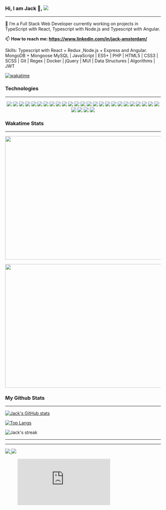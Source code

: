 <body>

  
### Hi, I am Jack  👋,  <a href="https://www.linkedin.com/in/jack-amsterdam/" target="_blank">    <img src="https://img.shields.io/badge/linkedin-%230077B5.svg?&style=for-the-badge&logo=linkedin&logoColor=white" />
  </a>

 - - - -

🔭 I’m a Full Stack Web Developer currently working on projects in TypeScript with React, Typescript with Node.js and Typescript with Angular.  

📫 **How to reach me: https://www.linkedin.com/in/jack-amsterdam/** 
 
Skills: 
Typescript with React + Redux ,Node.js + Express and Angular. MongoDB + Mongoose MySQL | JavaScript | ES5+ | PHP | HTML5 | CSS3 | SCSS | Git | Regex | Docker | jQuery | MUI | Data Structures | Algorithms | JWT

<!--   [![Readme Card](https://github-readme-stats.vercel.app/api/pin/?username=jackamsterdam&repo=Followers-React-Node-mysql-Project)](https://github.com/jackamsterdam/github-readme-stats) -->
  
[![wakatime](https://wakatime.com/badge/user/a78fee14-66a3-4481-8db3-b8983c271faf.svg)](https://wakatime.com/@a78fee14-66a3-4481-8db3-b8983c271faf)
 
 ### Technologies
- - - -
 <p align="center">
  <img src="https://img.shields.io/badge/TypeScript-35495E?style=for-the-badge&logo=TypeScript&logoColor=4FC08D" />
  <img src="https://img.shields.io/badge/React-20232A?style=for-the-badge&logo=react&logoColor=61DAFB" />
  <img src="https://img.shields.io/badge/Angular-000000?style=for-the-badge&logo=angular&logoColor=white" />
  <img src="https://img.shields.io/badge/Node.js-38B2AC?style=for-the-badge&logo=Node.js&logoColor=white" />
  <img src="https://img.shields.io/badge/Redux-8BC0D0?style=for-the-badge&logo=redux&logoColor=black" />
  <img src="https://img.shields.io/badge/Express-21759B?style=for-the-badge&logo=express&logoColor=white" />
  <img src="https://img.shields.io/badge/MongoDB-21759B?style=for-the-badge&logo=MongoDB&logoColor=white" />
  <img src="https://img.shields.io/badge/Mongoose-FF2D20?style=for-the-badge&logo=mongoose&logoColor=white" />
  <img src="https://img.shields.io/badge/Docker-232F3E?style=for-the-badge&logo=docker&logoColor=white" />
  <img src="https://img.shields.io/badge/MySQL-00C7B7?style=for-the-badge&logo=MySQL&logoColor=white" />
  <img src="https://img.shields.io/badge/JavaScript-323330?style=for-the-badge&logo=javascript&logoColor=F7DF1E" />
  <img src="https://img.shields.io/badge/HTML5-E34F26?style=for-the-badge&logo=html5&logoColor=white" />
  <img src="https://img.shields.io/badge/CSS3-1572B6?style=for-the-badge&logo=css3&logoColor=white" />
  <img src="https://img.shields.io/badge/Sass-CC6699?style=for-the-badge&logo=sass&logoColor=white" />
  <img src="https://img.shields.io/badge/Bootstrap-563D7C?style=for-the-badge&logo=bootstrap&logoColor=white" />
  <img src="https://img.shields.io/badge/Angular-Material-777BB4?style=for-the-badge&logo=Angular-Material&logoColor=white" />
  <img src="https://img.shields.io/badge/Material-ui-00000F?style=for-the-badge&logo=material-ui&logoColor=white" />
  <img src="https://img.shields.io/badge/jwt-0769AD?style=for-the-badge&logo=jwt&logoColor=white" />
  <img src="https://img.shields.io/badge/jQuery-0769AD?style=for-the-badge&logo=jquery&logoColor=white" />
  <img src="https://img.shields.io/badge/PHP-777BB4?style=for-the-badge&logo=php&logoColor=white" />
  <img src="https://img.shields.io/badge/Git-E34F26?style=for-the-badge&logo=git&logoColor=white" />
  <img src="https://img.shields.io/badge/json-5E5C5C?style=for-the-badge&logo=json&logoColor=white" />
  <img src="https://img.shields.io/badge/regex-00000F?style=for-the-badge&logo=regex&logoColor=white" />
  <img src="https://img.shields.io/badge/npm-CB3837?style=for-the-badge&logo=npm&logoColor=white" />
  <img src="https://img.shields.io/badge/jest-0769AD?style=for-the-badge&logo=jest&logoColor=white" />
  <img src="https://img.shields.io/badge/testing-library-0769AD?style=for-the-badge&logo=jwt&logoColor=white" />
  <img src="https://img.shields.io/badge/Mocha-000000?style=for-the-badge&logo=mocha&logoColor=white" />
   <img src="https://img.shields.io/badge/Java-CB3837?style=for-the-badge&logo=Java&logoColor=white" />
   <img src="https://img.shields.io/badge/Markdown-1572B6?style=for-the-badge&logo=Markdown&logoColor=white" />

 </p>
 
 
 
 
 
 


 ### Wakatime Stats
  - - - -


  <p>
  <img   src="https://wakatime.com/share/@jackamsterdam/0897ca72-6bc5-48e7-83b8-715298c21f0a.png" height="400" width="600">
 </p>
 <p>
<img src="https://wakatime.com/share/@jackamsterdam/4d171af5-ce85-4bf2-8783-853a1e0d0daf.png" height="400" width="600">
</p>



 
 ### My Github Stats 
- - - -
                                                                
[![Jack's GitHub stats](https://github-readme-stats.vercel.app/api?username=Jackamsterdam&hide=contribs,prs,issues,stars&count_private=true&show_icons=true&theme=vue-dark)](https://github.com/JackAmsterdam)

[![Top Langs](https://github-readme-stats.vercel.app/api/top-langs/?username=JackAmsterdam&hide=Ruby,Shell&langs_count=10&layout=compact&theme=vue-dark)](https://github.com/JackAmsterdam)

<p><img align="center" src="https://github-readme-streak-stats.herokuapp.com?user=JackAmsterdam&theme=vue-dark&hide_border=true&date_format=j%20M%5B%20Y%5D" alt="Jack's streak" /></p>

- - - -
<!-- Doesnt work right now: [![Readme Card](https://github-readme-stats.vercel.app/api/pin/?username=jackamsterdam&repo=Followers-React-Node-mysql-Project)]
(https://github.com/jackamsterdam/github-readme-stats) -->

- - - -
<!--
[![Top Langs](https://github-readme-stats.vercel.app/api/top-langs/?username=jackamsterdam)](https://github.com/jackamsterdam/github-readme-stats)
-->
  
 <a href="https://www.linkedin.com/in/jack-amsterdam/" target="_blank">    <img src="https://img.shields.io/badge/linkedin-%230077B5.svg?&style=for-the-badge&logo=linkedin&logoColor=white" />
  </a>
  <a href="mailto:jackamsterdam@gmail.com" target="_blank">
    <img src="https://img.shields.io/badge/mail-%230077B5.svg?&style=for-the-badge&logo=gmail&logoColor=white" />
 </a>

</body>



<!--
**jackamsterdam/jackamsterdam** is a ✨ _special_ ✨ repository because its `README.md` (this file) appears on your GitHub profile.
https://github.com/anuraghazra/github-readme-stats
Here are some ideas to get you started:

- 🔭 I’m currently working on projects in TypeScript with React, Node.js and Anguar
- 🌱 I’m currently learning 
- 👯 I’m looking to collaborate on ...
- 🤔 I’m looking for help with ...
- 💬 Ask me about code
- 📫 How to reach me: https://www.linkedin.com/in/jack-amsterdam/
- 😄 Pronouns: ...
- ⚡ Fun fact: ...

    ## Wakatime Stats
> #### Expand to see details of my daily coding activities from my Code Editor
<details>
  <summary> 
    WakaTime Dashboard
  </summary>
  <p>
    <img src="https://wakatime.com/share/@a78fee14-66a3-4481-8db3-b8983c271faf/e86fcd2a-8788-41d1-934a-e6c4389ef260.svg" height="400" width="600">
  </p>
</details>

 ## Github Trophies
> #### Expand to see my Github trophies 
<details>
  <summary> 
    Github Trophies
  </summary>
  <p>
    <img src="https://github-profile-trophy.vercel.app/?username=jackamsterdam&theme=algolia&column=4">
  </p>
</details>
 
-->
<figure><embed src="https://wakatime.com/share/@a78fee14-66a3-4481-8db3-b8983c271faf/e86fcd2a-8788-41d1-934a-e6c4389ef260.svg"></embed></figure>
